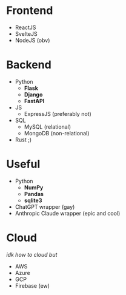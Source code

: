 # Frontend
- ReactJS
- SvelteJS
- NodeJS (obv)

# Backend
- Python
    - **Flask**
    - **Django**
    - **FastAPI**
- JS
    - ExpressJS (preferably not)
- SQL
    - MySQL (relational)
    - MongoDB (non-relational)
- Rust ;)

# Useful
- Python
    - **NumPy**
    - **Pandas**
    - **sqlite3**
- ChatGPT wrapper (gay)
- Anthropic Claude wrapper (epic and cool)


# Cloud
*idk how to cloud but*
- AWS
- Azure
- GCP
- Firebase (ew)
